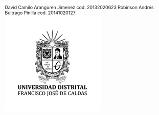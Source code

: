 David Camilo Aranguren Jimenez cod. 20132020623
Robinson Andrés Buitrago Pinilla cod. 20141020127
![prueba](ud.png)
